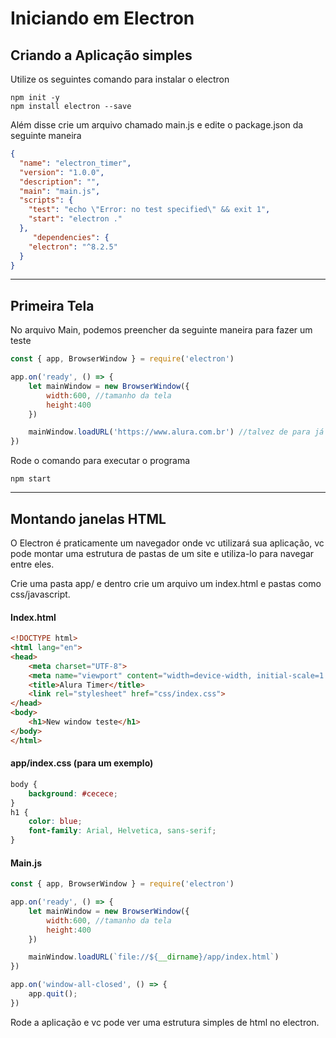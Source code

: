 # Iniciando em Electron

## Criando a Aplicação simples

Utilize os seguintes comando para instalar o electron

```
npm init -y
npm install electron --save
```

Além disse crie um arquivo chamado main.js e edite o package.json da seguinte maneira

``` json
{
  "name": "electron_timer",
  "version": "1.0.0",
  "description": "",
  "main": "main.js",
  "scripts": {
    "test": "echo \"Error: no test specified\" && exit 1",
    "start": "electron ."
  },
     "dependencies": {
    "electron": "^8.2.5"
  }
}
```

- - -

## Primeira Tela

No arquivo Main, podemos preencher da seguinte maneira para fazer um teste

``` js
const { app, BrowserWindow } = require('electron')

app.on('ready', () => {
    let mainWindow = new BrowserWindow({ 
        width:600, //tamanho da tela
        height:400
    })

    mainWindow.loadURL('https://www.alura.com.br') //talvez de para já deixar logado
})
```

Rode o comando para executar o programa

```
npm start
```

- - -

## Montando janelas HTML

O Electron é praticamente um navegador onde vc utilizará sua aplicação, vc pode montar uma estrutura de pastas de um site e utiliza-lo para navegar entre eles.

Crie uma pasta app/ e dentro crie um arquivo um index.html e pastas como css/javascript.

#### Index.html

``` html
<!DOCTYPE html>
<html lang="en">
<head>
    <meta charset="UTF-8">
    <meta name="viewport" content="width=device-width, initial-scale=1.0">
    <title>Alura Timer</title>
    <link rel="stylesheet" href="css/index.css">
</head>
<body>
    <h1>New window teste</h1>
</body>
</html>
```

#### app/index.css (para um exemplo)

``` css
body {
    background: #cecece;
}
h1 {
    color: blue;
    font-family: Arial, Helvetica, sans-serif;
}
```

#### Main.js

``` js
const { app, BrowserWindow } = require('electron')

app.on('ready', () => {
    let mainWindow = new BrowserWindow({ 
        width:600, //tamanho da tela
        height:400
    })

    mainWindow.loadURL(`file://${__dirname}/app/index.html`)
})

app.on('window-all-closed', () => {
    app.quit();
})
```

Rode a aplicação e vc pode ver uma estrutura simples de html no electron.
